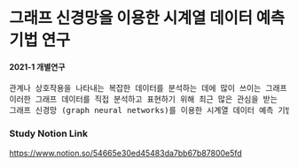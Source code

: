 # 그래프 신경망을 이용한 시계열 데이터 예측 기법 연구

#### 2021-1 개별연구  


<pre>
관계나 상호작용을 나타내는 복잡한 데이터를 분석하는 데에 많이 쓰이는 그래프 (graph) 구조에 대해 이해하고,   
이러한 그래프 데이터를 직접 분석하고 표현하기 위해 최근 많은 관심을 받는    
그래프 신경망 (graph neural networks)를 이용한 시계열 데이터 예측 기법을 연구한다.  
</pre>


### Study Notion Link

https://www.notion.so/54665e30ed45483da7bb67b87800e5fd 
